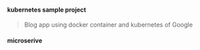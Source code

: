 #### kubernetes sample project
> Blog app using docker container and kubernetes of Google

#### microserive 